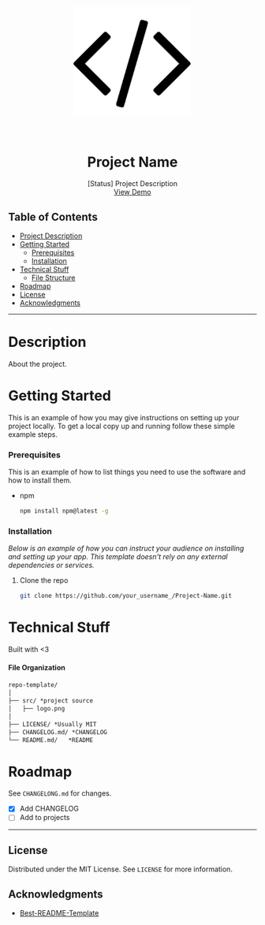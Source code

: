 <p align="center">
<img src="src/logo.png" width="250"/>
</p>

<br />
<div align="center">
  <h1 align="center">Project Name</h3>

  <p align="center">
    [Status] Project Description
    <br />
    <a href="https://github.com/othneildrew/repo-template">View Demo</a>
  </p>
</div>

## Table of Contents
* [Project Description](#description)
* [Getting Started](#Getting-Started)
    * [Prerequisites](#Prerequisites)
    * [Installation](#Installation)
* [Technical Stuff](#technical-stuff)
    * [File Structure](#file-organization)
* [Roadmap](#Roadmap)
* [License](#License)
* [Acknowledgments](#Acknowledgments)
---

# Description
About the project.

# Getting Started

This is an example of how you may give instructions on setting up your project locally.
To get a local copy up and running follow these simple example steps.

### Prerequisites

This is an example of how to list things you need to use the software and how to install them.
* npm
  ```sh
  npm install npm@latest -g
  ```

### Installation

_Below is an example of how you can instruct your audience on installing and setting up your app. This template doesn't rely on any external dependencies or services._

1. Clone the repo
   ```sh
   git clone https://github.com/your_username_/Project-Name.git
   ```

# Technical Stuff
Built with <3

#### File Organization
```text
repo-template/
│
├── src/ *project source
│   ├── logo.png
│
├── LICENSE/ *Usually MIT
├── CHANGELOG.md/ *CHANGELOG
└── README.md/   *README

```
# Roadmap
See `CHANGELONG.md` for changes.

- [x] Add CHANGELOG
- [ ] Add to projects
 
---
## License

Distributed under the MIT License. See `LICENSE` for more information.

## Acknowledgments

- [Best-README-Template](https://github.com/othneildrew/Best-README-Template)
